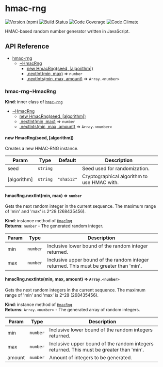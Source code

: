 # hmac-rng

[![Version (npm)](https://img.shields.io/npm/v/hmac-rng.svg)](https://npmjs.com/package/hmac-rng)
[![Build Status](https://img.shields.io/travis/kripod/hmac-rng.js/master.svg)](https://travis-ci.org/kripod/hmac-rng.js)
[![Code Coverage](https://img.shields.io/codeclimate/coverage/github/kripod/hmac-rng.js.svg)](https://codeclimate.com/github/kripod/hmac-rng.js/coverage)
[![Code Climate](https://img.shields.io/codeclimate/github/kripod/hmac-rng.js.svg)](https://codeclimate.com/github/kripod/hmac-rng.js)

HMAC-based random number generator written in JavaScript.

## API Reference

* [hmac-rng](#module_hmac-rng)
    * [~HmacRng](#module_hmac-rng..HmacRng)
        * [new HmacRng(seed, [algorithm])](#new_module_hmac-rng..HmacRng_new)
        * [.nextInt(min, max)](#module_hmac-rng..HmacRng+nextInt) ⇒ <code>number</code>
        * [.nextInts(min, max, amount)](#module_hmac-rng..HmacRng+nextInts) ⇒ <code>Array.&lt;number&gt;</code>

<a name="module_hmac-rng..HmacRng"></a>
### hmac-rng~HmacRng
**Kind**: inner class of <code>[hmac-rng](#module_hmac-rng)</code>  

* [~HmacRng](#module_hmac-rng..HmacRng)
    * [new HmacRng(seed, [algorithm])](#new_module_hmac-rng..HmacRng_new)
    * [.nextInt(min, max)](#module_hmac-rng..HmacRng+nextInt) ⇒ <code>number</code>
    * [.nextInts(min, max, amount)](#module_hmac-rng..HmacRng+nextInts) ⇒ <code>Array.&lt;number&gt;</code>

<a name="new_module_hmac-rng..HmacRng_new"></a>
#### new HmacRng(seed, [algorithm])
Creates a new HMAC-RNG instance.


| Param | Type | Default | Description |
| --- | --- | --- | --- |
| seed | <code>string</code> |  | Seed used for randomization. |
| [algorithm] | <code>string</code> | <code>&quot;sha512&quot;</code> | Cryptographical algorithm to use HMAC with. |

<a name="module_hmac-rng..HmacRng+nextInt"></a>
#### hmacRng.nextInt(min, max) ⇒ <code>number</code>
Gets the next random integer in the current sequence.The maximum range of 'min' and 'max' is 2^28 (268435456).

**Kind**: instance method of <code>[HmacRng](#module_hmac-rng..HmacRng)</code>  
**Returns**: <code>number</code> - The generated random integer.  

| Param | Type | Description |
| --- | --- | --- |
| min | <code>number</code> | Inclusive lower bound of the random integer returned. |
| max | <code>number</code> | Inclusive upper bound of the random integer returned. This must be greater than 'min'. |

<a name="module_hmac-rng..HmacRng+nextInts"></a>
#### hmacRng.nextInts(min, max, amount) ⇒ <code>Array.&lt;number&gt;</code>
Gets the next random integers in the current sequence.The maximum range of 'min' and 'max' is 2^28 (268435456).

**Kind**: instance method of <code>[HmacRng](#module_hmac-rng..HmacRng)</code>  
**Returns**: <code>Array.&lt;number&gt;</code> - The generated array of random integers.  

| Param | Type | Description |
| --- | --- | --- |
| min | <code>number</code> | Inclusive lower bound of the random integers returned. |
| max | <code>number</code> | Inclusive upper bound of the random integers returned. This must be greater than 'min'. |
| amount | <code>number</code> | Amount of integers to be generated. |

